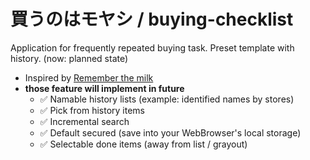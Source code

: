 # 買うのはモヤシ / buying-checklist
Application for frequently repeated buying task. Preset template with history. (now: planned state)

* Inspired by [Remember the milk](https://www.rememberthemilk.com/)
* **those feature will implement in future**
  * ✅ Namable history lists (example: identified names by stores)
  * ✅ Pick from history items 
  * ✅ Incremental search
  * ✅ Default secured (save into your WebBrowser's local storage)
  * ✅ Selectable done items (away from list / grayout)